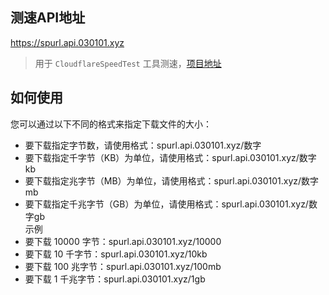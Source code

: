 ## 测速API地址 
https://spurl.api.030101.xyz
> 用于 `CloudflareSpeedTest` 工具测速，[项目地址](https://github.com/XIU2/CloudflareSpeedTest)
## 如何使用
您可以通过以下不同的格式来指定下载文件的大小：
- 要下载指定字节数，请使用格式：spurl.api.030101.xyz/数字
- 要下载指定千字节（KB）为单位，请使用格式：spurl.api.030101.xyz/数字kb
- 要下载指定兆字节（MB）为单位，请使用格式：spurl.api.030101.xyz/数字mb
- 要下载指定千兆字节（GB）为单位，请使用格式：spurl.api.030101.xyz/数字gb  
示例
- 要下载 10000 字节：spurl.api.030101.xyz/10000
- 要下载 10 千字节：spurl.api.030101.xyz/10kb
- 要下载 100 兆字节：spurl.api.030101.xyz/100mb
- 要下载 1 千兆字节：spurl.api.030101.xyz/1gb
